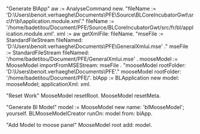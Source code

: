 "Generate BlApp"
aw := AnalyseCommand new.
"fileName := 'D:\Users\benoit.verhaeghe\Documents\PFE\Source\BLCoreIncubatorGwt\src\fr\bl\application.module.xml'."
fileName := '/home/badetitou/Document/PFE/Source/BLCoreIncubatorGwt/src/fr/bl/application.module.xml'.
xml := aw getXmlFile: fileName.
"mseFile := StandardFileStream fileNamed:  'D:\Users\benoit.verhaeghe\Documents\PFE\GeneralXmlui.mse' ."
mseFile := StandardFileStream fileNamed:  '/home/badetitou/Document/PFE/GeneralXmlui.mse' .
mooseModel := MooseModel importFromMSEStream: mseFile .
"mooseModel rootFolder: 'D:\Users\benoit.verhaeghe\Documents\PFE'."
mooseModel rootFolder: '/home/badetitou/Document/PFE/'.
blApp := BLApplication new model: mooseModel; applicationXml: xml.


"Reset Work"
MooseModel resetRoot.
MooseModel resetMeta.

"Generate Bl Model"
model := MooseModel new name: 'blMooseModel'; yourself.
BLMooseModelCreator runOn: model from: blApp.

"Add Model to moose panel"
MooseModel root add: model.
